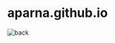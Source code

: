 # aparna.github.io
![back](https://user-images.githubusercontent.com/80693157/139183569-39aeab47-4aef-404a-b71f-e6c83c78f9f5.jpg)
